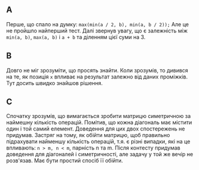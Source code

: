 ## A
Перше, що спало на думку: `max(min(a / 2, b), min(a, b / 2));` Але це не пройшло найперший тест.
Далі звернув увагу, що є залежність між `min(a, b)`, `max(a, b)` і `a + b` та діленням цієї суми на 3.

## B
Довго не міг зрозуміти, що просять знайти. Коли зрозумів, то дивився на те, як позиція `x` впливає на результат залежно від даних проміжків. Тут досить швидко знайшов рішення.

## C
Спочатку зрозумів, що вимагається зробити матрицю симетричною за наймешну кількість операцій. Помітив, що кожна діагональ має містити один і той самий елемент. Доведення для цих двох спостережень не придумав. Застряг на тому, як обійти матрицю, щоб правильно підрахувати найменшу кількість операцій, т.я. є різні випадки, які на це впливають: `n > m, n < m`, парність n та m. Після контесту придумав доведення для діагоналей і симетричності, але задачу у той же вечір не розв'язав. Має бути простий спосіб її обійти. 
